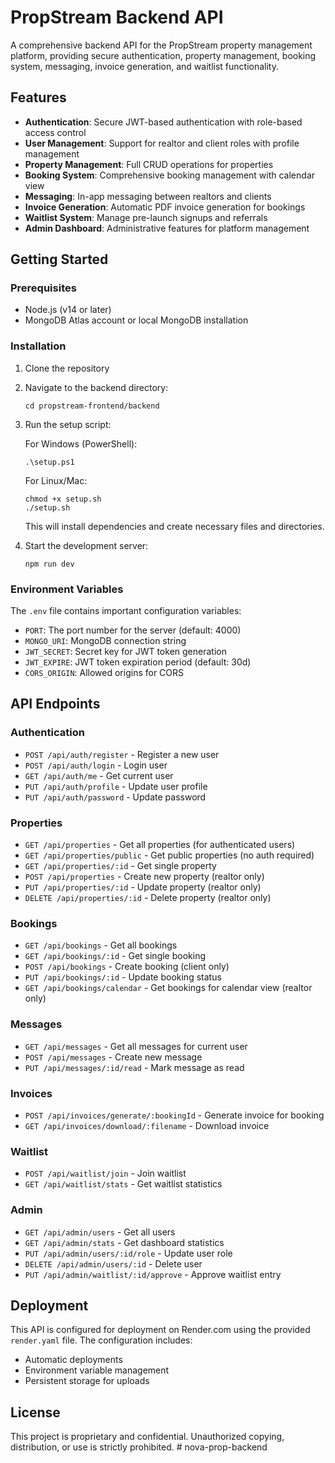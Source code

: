 # PropStream Backend API

A comprehensive backend API for the PropStream property management platform, providing secure authentication, property management, booking system, messaging, invoice generation, and waitlist functionality.

## Features

- **Authentication**: Secure JWT-based authentication with role-based access control
- **User Management**: Support for realtor and client roles with profile management
- **Property Management**: Full CRUD operations for properties
- **Booking System**: Comprehensive booking management with calendar view
- **Messaging**: In-app messaging between realtors and clients
- **Invoice Generation**: Automatic PDF invoice generation for bookings
- **Waitlist System**: Manage pre-launch signups and referrals
- **Admin Dashboard**: Administrative features for platform management

## Getting Started

### Prerequisites

- Node.js (v14 or later)
- MongoDB Atlas account or local MongoDB installation

### Installation

1. Clone the repository
2. Navigate to the backend directory:
   ```
   cd propstream-frontend/backend
   ```
3. Run the setup script:
   
   For Windows (PowerShell):
   ```
   .\setup.ps1
   ```
   
   For Linux/Mac:
   ```
   chmod +x setup.sh
   ./setup.sh
   ```
   
   This will install dependencies and create necessary files and directories.

4. Start the development server:
   ```
   npm run dev
   ```

### Environment Variables

The `.env` file contains important configuration variables:

- `PORT`: The port number for the server (default: 4000)
- `MONGO_URI`: MongoDB connection string
- `JWT_SECRET`: Secret key for JWT token generation
- `JWT_EXPIRE`: JWT token expiration period (default: 30d)
- `CORS_ORIGIN`: Allowed origins for CORS

## API Endpoints

### Authentication
- `POST /api/auth/register` - Register a new user
- `POST /api/auth/login` - Login user
- `GET /api/auth/me` - Get current user
- `PUT /api/auth/profile` - Update user profile
- `PUT /api/auth/password` - Update password

### Properties
- `GET /api/properties` - Get all properties (for authenticated users)
- `GET /api/properties/public` - Get public properties (no auth required)
- `GET /api/properties/:id` - Get single property
- `POST /api/properties` - Create new property (realtor only)
- `PUT /api/properties/:id` - Update property (realtor only)
- `DELETE /api/properties/:id` - Delete property (realtor only)

### Bookings
- `GET /api/bookings` - Get all bookings
- `GET /api/bookings/:id` - Get single booking
- `POST /api/bookings` - Create booking (client only)
- `PUT /api/bookings/:id` - Update booking status
- `GET /api/bookings/calendar` - Get bookings for calendar view (realtor only)

### Messages
- `GET /api/messages` - Get all messages for current user
- `POST /api/messages` - Create new message
- `PUT /api/messages/:id/read` - Mark message as read

### Invoices
- `POST /api/invoices/generate/:bookingId` - Generate invoice for booking
- `GET /api/invoices/download/:filename` - Download invoice

### Waitlist
- `POST /api/waitlist/join` - Join waitlist
- `GET /api/waitlist/stats` - Get waitlist statistics

### Admin
- `GET /api/admin/users` - Get all users
- `GET /api/admin/stats` - Get dashboard statistics
- `PUT /api/admin/users/:id/role` - Update user role
- `DELETE /api/admin/users/:id` - Delete user
- `PUT /api/admin/waitlist/:id/approve` - Approve waitlist entry

## Deployment

This API is configured for deployment on Render.com using the provided `render.yaml` file. The configuration includes:

- Automatic deployments
- Environment variable management
- Persistent storage for uploads

## License

This project is proprietary and confidential. Unauthorized copying, distribution, or use is strictly prohibited.
#   n o v a - p r o p - b a c k e n d  
 